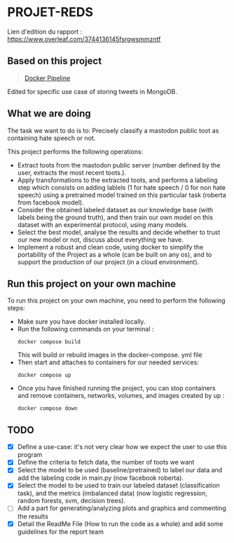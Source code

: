 # PROJET-REDS

Lien d'edition du rapport : https://www.overleaf.com/3744136145fsrgwsmmzntf


## Based on this project

> [Docker Pipeline](https://github.com/molemae/docker_pipeline/)

Edited for specific use case of storing tweets in MongoDB.

## What we are doing
The task we want to do is to: Precisely classify a mastodon public toot as containing hate speech or not.

This project performs the following operations:
- Extract toots from the mastodon public server (number defined by the user, extracts the most recent toots.).
- Apply transformations to the extracted toots, and performs a labeling step which consists on adding lablels (1 for hate speech / 0 for non hate speech) using a pretrained model trained on this particular task (roberta from facebook model).
- Consider the obtained labeled dataset as our knowledge base (with labels being the ground truth), and then train our own model on this dataset with an experimental protocol, using many models.
- Select the best model, analyse the results and decide whether to trust our new model or not, discuss about everything we have.
- Implement a robust and clean code, using docker to simplify the portability of the Project as a whole (can be built on any os), and to support the production of our project (in a cloud environment).

## Run this project on your own machine

To run this project on your own machine, you need to perform the following steps:
- Make sure you have docker installed locally.
- Run the following commands on your terminal : 
    ```
    docker compose build
    ```
    This will build or rebuild images in the docker-compose. yml file
- Then start and attaches to containers for our needed services:
    ```
    docker compose up
    ```
- Once you have finished running the project, you can stop containers and remove containers, networks, volumes, and images created by up :
    ```
    docker compose down
    ```

## TODO
- [x] Define a use-case: it's not very clear how we expect the user to use this program
- [x] Define the criteria to fetch data, the number of toots we want
- [x] Select the model to be used (baseline/pretrained) to label our data and add the labeling code in main.py (now facebook roberta).
- [x] Select the model to be used to train our labeled dataset (classification task), and the metrics (imbalanced data) (now logistic regression, random forests, svm, decision trees).
- [ ] Add a part for generating/analyzing plots and graphics and commenting the results
- [x] Detail the ReadMe File (How to run the code as a whole) and add some guidelines for the report team
